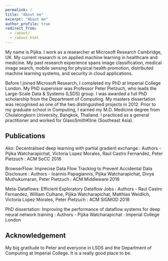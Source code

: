 ```yaml
---
permalink: /
title: "About me"
excerpt: "About me"
author_profile: true
redirect_from: 
  - /about/
  - /about.html
---
```


My name is Pijika. I work as a researcher at Microsoft Research Cambridge, UK. My current research is on applied machine learning in healthcare and medicine. My past research experience spans image classification, medical image search, mobile sensing for physical health promotion, distributed machine learning systems, and security in cloud applications.

Before I joined Microsoft Research, I completed my PhD at Imperial College London. My PhD supervisor was Professor Peter Pietzuch, who leads the Large-Scale Data & Systems (LSDS) group. I was awarded a full PhD scholarship from the Department of Computing. My masters dissertation was recognised as one of the two distinguished projects in 2012. Prior to my graduate school in Computing, I earned my M.D. Medicine degree from Chulalongkorn University, Bangkok, Thailand. I practiced as a general practitioner and worked for GlaxoSmithKline (Southeast Asia).



## Publications


Ako: Decentralised deep learning with partial gradient exchange 
:   Authors - Pijika Watcharapichat, Victoria Lopez Morales, Raul Castro Fernandez, Peter Pietzuch
:   ACM SoCC 2016

BrowserFlow: Imprecise Data Flow Tracking to Prevent Accidental Data Disclosure 
:   Authors - Ioannis Papagiannis, Pijika Watcharapichat, Divya Muthukumaran, Peter Pietzuch
:   ACM Middleware 2016

Meta-Dataflows: Efficient Exploratory Dataflow Jobs 
:   Authors - Raul Castro Fernandez, William Culhane, Pijika Watcharapichat, Matthias Weidlich, Victoria Lopez Morales, Peter Pietzuch
:   ACM SIGMOD 2018

PhD dissertation: Improving the performance of dataflow systems for deep neural network training 
:   Authors - Pijika Watcharapichat
:   Imperial College London


## Acknowledgement
My big gratitude to Peter and everyone in LSDS and the Department of Computing at Imperial College. It is a really good place to be.
